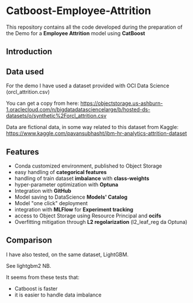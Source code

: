 # Catboost-Employee-Attrition
This repository contains all the code developed during the preparation of the Demo for a **Employee Attrition** model using **CatBoost**

## Introduction

## Data used
For the demo I have used a dataset provided with OCI Data Science (orcl_attrition.csv)

You can get a copy from here: https://objectstorage.us-ashburn-1.oraclecloud.com/n/bigdatadatasciencelarge/b/hosted-ds-datasets/o/synthetic%2Forcl_attrition.csv

Data are fictional data, in some way related to this dataset from Kaggle: https://www.kaggle.com/pavansubhasht/ibm-hr-analytics-attrition-dataset

## Features
* Conda customized environment, published to Object Storage
* easy handling of **categorical features**
* handling of train dataset **imbalance** with **class-weights**
* hyper-parameter optimization with **Optuna** 
* Integration with **GitHub**
* Model saving to DataScience **Models' Catalog**
* Model "one click" deployment
* integration with **MLFlow** for **Experiment tracking**
* access to Object Storage using Resource Principal and **ocifs**
* Overfitting mitigation through **L2 regolarization** (l2_leaf_reg da Optuna)

## Comparison
I have also tested, on the same dataset, LightGBM.

See lightgbm2 NB.

It seems from these tests that:
* Catboost is faster
* it is easier to handle data imbalance


